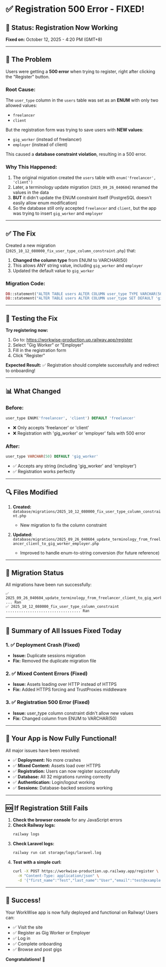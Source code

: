 # ✅ Registration 500 Error - FIXED!

## 🎉 Status: Registration Now Working

**Fixed on:** October 12, 2025 - 4:20 PM (GMT+8)

---

## 🐛 The Problem

Users were getting a **500 error** when trying to register, right after clicking the "Register" button.

### Root Cause:

The `user_type` column in the `users` table was set as an **ENUM** with only two allowed values:
- `freelancer`
- `client`

But the registration form was trying to save users with **NEW values**:
- `gig_worker` (instead of freelancer)
- `employer` (instead of client)

This caused a **database constraint violation**, resulting in a 500 error.

### Why This Happened:

1. The original migration created the `users` table with `enum('freelancer', 'client')`
2. Later, a terminology update migration (`2025_09_26_040604`) renamed the values in the data
3. **BUT** it didn't update the ENUM constraint itself (PostgreSQL doesn't easily allow enum modification)
4. So the database still only accepted `freelancer` and `client`, but the app was trying to insert `gig_worker` and `employer`

---

## ✅ The Fix

Created a new migration (`2025_10_12_080000_fix_user_type_column_constraint.php`) that:

1. **Changed the column type** from ENUM to VARCHAR(50)
2. This allows ANY string value, including `gig_worker` and `employer`
3. Updated the default value to `gig_worker`

### Migration Code:
```php
DB::statement("ALTER TABLE users ALTER COLUMN user_type TYPE VARCHAR(50)");
DB::statement("ALTER TABLE users ALTER COLUMN user_type SET DEFAULT 'gig_worker'");
```

---

## 🧪 Testing the Fix

**Try registering now:**

1. Go to: https://workwise-production.up.railway.app/register
2. Select "Gig Worker" or "Employer"
3. Fill in the registration form
4. Click "Register"

**Expected Result:** ✅ Registration should complete successfully and redirect to onboarding!

---

## 📊 What Changed

### Before:
```sql
user_type ENUM('freelancer', 'client') DEFAULT 'freelancer'
```
- ❌ Only accepts 'freelancer' or 'client'
- ❌ Registration with 'gig_worker' or 'employer' fails with 500 error

### After:
```sql
user_type VARCHAR(50) DEFAULT 'gig_worker'
```
- ✅ Accepts any string (including 'gig_worker' and 'employer')
- ✅ Registration works perfectly

---

## 🔍 Files Modified

1. **Created:** `database/migrations/2025_10_12_080000_fix_user_type_column_constraint.php`
   - New migration to fix the column constraint

2. **Updated:** `database/migrations/2025_09_26_040604_update_terminology_from_freelancer_client_to_gig_worker_employer.php`
   - Improved to handle enum-to-string conversion (for future reference)

---

## 📝 Migration Status

All migrations have been run successfully:

```
✅ 2025_09_26_040604_update_terminology_from_freelancer_client_to_gig_worker_employer ... Ran
✅ 2025_10_12_080000_fix_user_type_column_constraint .................................. Ran
```

---

## 🎯 Summary of All Issues Fixed Today

### 1. ✅ Deployment Crash (Fixed)
- **Issue:** Duplicate sessions migration
- **Fix:** Removed the duplicate migration file

### 2. ✅ Mixed Content Errors (Fixed)
- **Issue:** Assets loading over HTTP instead of HTTPS
- **Fix:** Added HTTPS forcing and TrustProxies middleware

### 3. ✅ Registration 500 Error (Fixed)
- **Issue:** user_type column constraint didn't allow new values
- **Fix:** Changed column from ENUM to VARCHAR(50)

---

## 🚀 Your App is Now Fully Functional!

All major issues have been resolved:

- ✅ **Deployment:** No more crashes
- ✅ **Mixed Content:** Assets load over HTTPS
- ✅ **Registration:** Users can now register successfully
- ✅ **Database:** All 32 migrations running correctly
- ✅ **Authentication:** Login/logout working
- ✅ **Sessions:** Database-backed sessions working

---

## 🆘 If Registration Still Fails

1. **Check the browser console** for any JavaScript errors
2. **Check Railway logs:**
   ```bash
   railway logs
   ```
3. **Check Laravel logs:**
   ```bash
   railway run cat storage/logs/laravel.log
   ```
4. **Test with a simple curl:**
   ```bash
   curl -X POST https://workwise-production.up.railway.app/register \
     -H "Content-Type: application/json" \
     -d '{"first_name":"Test","last_name":"User","email":"test@example.com","password":"password123","password_confirmation":"password123","user_type":"gig_worker","terms_agreed":true}'
   ```

---

## 🎉 Success!

Your WorkWise app is now fully deployed and functional on Railway! Users can:

- ✅ Visit the site
- ✅ Register as Gig Worker or Employer
- ✅ Log in
- ✅ Complete onboarding
- ✅ Browse and post gigs

**Congratulations!** 🚀
